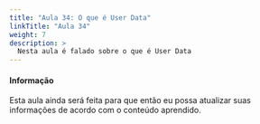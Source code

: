 ```yaml
---
title: "Aula 34: O que é User Data"
linkTitle: "Aula 34"
weight: 7
description: >
  Nesta aula é falado sobre o que é User Data
---
```


<div class="alert alert-info">
  <h4>Informação</h4>
  <p>Esta aula ainda será feita para que então eu possa atualizar suas informações de acordo com o conteúdo aprendido.</p>
</div>
